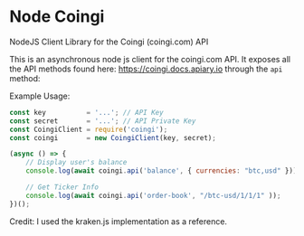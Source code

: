Node Coingi
===========

NodeJS Client Library for the Coingi (coingi.com) API

This is an asynchronous node js client for the coingi.com API. It exposes all the API methods found here: https://coingi.docs.apiary.io through the ```api``` method:

Example Usage:

```javascript
const key          = '...'; // API Key
const secret       = '...'; // API Private Key
const CoingiClient = require('coingi');
const coingi       = new CoingiClient(key, secret);

(async () => {
	// Display user's balance
	console.log(await coingi.api('balance', { currencies: "btc,usd" }));

	// Get Ticker Info
	console.log(await coingi.api('order-book', "/btc-usd/1/1/1" ));
})();
```

Credit:
I used the kraken.js implementation as a reference. 
